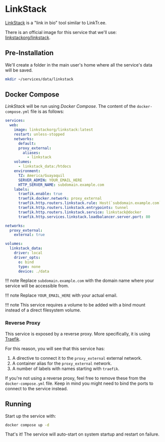 # LinkStack

[LinkStack](https://linkstack.org) is a "link in bio" tool similar to LinkTr.ee.

There is an official image for this service that we'll use: [linkstackorg/linkstack](https://hub.docker.com/r/linkstackorg/linkstack).

## Pre-Installation

We'll create a folder in the main user's home where all the service's data will be saved.

```bash
mkdir ~/services/data/linkstack
```

## Docker Compose

*LinkStack* will be run using *Docker Compose*. The content of the `docker-compose.yml` file is as follows:

```yaml
services:
  web:
    image: linkstackorg/linkstack:latest
    restart: unless-stopped
    networks:
      default:
      proxy_external:
        aliases:
          - linkstack
    volumes:
      - linkstack_data:/htdocs
    environment:
      TZ: America/Guayaquil
      SERVER_ADMIN: YOUR_EMAIL_HERE
      HTTP_SERVER_NAME: subdomain.example.com
    labels:
      traefik.enable: true
      traefik.docker.network: proxy_external
      traefik.http.routers.linkstack.rule: Host(`subdomain.example.com`)
      traefik.http.routers.linkstack.entrypoints: tunnel
      traefik.http.routers.linkstack.service: linkstack@docker
      traefik.http.services.linkstack.loadbalancer.server.port: 80

networks:
  proxy_external:
    external: true

volumes:
  linkstack_data:
    driver: local
    driver_opts:
      o: bind
      type: none
      device: ./data
```

!!! note
    Replace `subdomain.example.com` with the domain name where your service will be accessible from.

!!! note
    Replace `YOUR_EMAIL_HERE` with your actual email.

!!! note
    This service requires a volume to be added with a bind mount instead of a direct filesystem volume.

### Reverse Proxy

This service is exposed by a reverse proxy. More specifically, it is using [Traefik](../networking/traefik.md).

For this reason, you will see that this service has:

1. A directive to connect it to the `proxy_external` external network.
2. A container alias for the `proxy_external` network.
3. A number of labels with names starting with `traefik`.

If you're not using a reverse proxy, feel free to remove these from the `docker-compose.yml` file.
Keep in mind you might need to bind the ports to connect to the service instead.

## Running

Start up the service with:

```bash
docker compose up -d
```

That's it! The service will auto-start on system startup and restart on failure.
